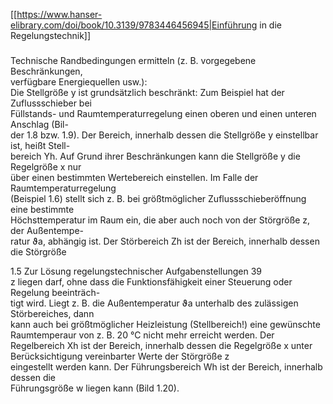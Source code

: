 [[https://www.hanser-elibrary.com/doi/book/10.3139/9783446456945|Einführung in die Regelungstechnik]]
### 

Technische Randbedingungen ermitteln (z. B. vorgegebene Beschränkungen,  
verfügbare Energiequellen usw.):  
Die Stellgröße y ist grundsätzlich beschränkt: Zum Beispiel hat der Zuflussschieber bei  
Füllstands- und Raumtemperaturregelung einen oberen und einen unteren Anschlag (Bil-  
der 1.8 bzw. 1.9). Der Bereich, innerhalb dessen die Stellgröße y einstellbar ist, heißt Stell-  
bereich Yh. Auf Grund ihrer Beschränkungen kann die Stellgröße y die Regelgröße x nur  
über einen bestimmten Wertebereich einstellen. Im Falle der Raumtemperaturregelung  
(Beispiel 1.6) stellt sich z. B. bei größtmöglicher Zuflussschieberöffnung eine bestimmte  
Höchsttemperatur im Raum ein, die aber auch noch von der Störgröße z, der Außentempe-  
ratur ϑa, abhängig ist. Der Störbereich Zh ist der Bereich, innerhalb dessen die Störgröße

1.5 Zur Lösung regelungstechnischer Aufgabenstellungen 39  
z liegen darf, ohne dass die Funktionsfähigkeit einer Steuerung oder Regelung beeinträch-  
tigt wird. Liegt z. B. die Außentemperatur ϑa unterhalb des zulässigen Störbereiches, dann  
kann auch bei größtmöglicher Heizleistung (Stellbereich!) eine gewünschte Raumtemperaur von z. B. 20 °C nicht mehr erreicht werden. Der Regelbereich Xh ist der Bereich, innerhalb dessen die Regelgröße x unter Berücksichtigung vereinbarter Werte der Störgröße z  
eingestellt werden kann. Der Führungsbereich Wh ist der Bereich, innerhalb dessen die  
Führungsgröße w liegen kann (Bild 1.20).